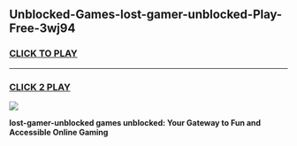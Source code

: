 
## Unblocked-Games-lost-gamer-unblocked-Play-Free-3wj94
<h3>
<a href="https://premium76.site?title=lost-gamer-unblocked&ref=18A1">CLICK TO PLAY</a></h3>
<hr>

<h3>
<a href="https://premium76.site?title=lost-gamer-unblocked&ref=18A1">CLICK 2 PLAY</a>
  
</h3>

<a href="https://premium76.site?title=lost-gamer-unblocked&ref=18A1"><img src="https://clearcache.store/games.png"></a>


**lost-gamer-unblocked games unblocked: Your Gateway to Fun and Accessible Online Gaming**

